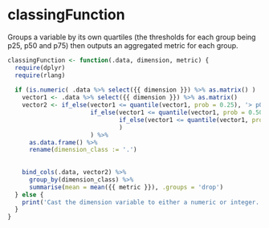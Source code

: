 # classingFunction
Groups a variable by its own quartiles (the thresholds for each group being p25, p50 and p75) then outputs an aggregated metric for each group.

```r
classingFunction <- function(.data, dimension, metric) {
  require(dplyr)
  require(rlang)
  
  if (is.numeric( .data %>% select({{ dimension }}) %>% as.matrix() )  )   {
    vector1 <- .data %>% select({{ dimension }}) %>% as.matrix()
    vector2 <- if_else(vector1 <= quantile(vector1, prob = 0.25), '> p0, <= p25',
                       if_else(vector1 <= quantile(vector1, prob = 0.50), '> p25, <= p50',
                               if_else(vector1 <= quantile(vector1, prob = 0.75), '> p50, <= p75', '> p75, <= p99')
                               )
                       ) %>%
      as.data.frame() %>%
      rename(dimension_class := '.') 
      
    
    bind_cols(.data, vector2) %>% 
      group_by(dimension_class) %>% 
      summarise(mean = mean({{ metric }}), .groups = 'drop')
  } else {
    print('Cast the dimension variable to either a numeric or integer. Only numerical data is allowed')
  }
}
```
